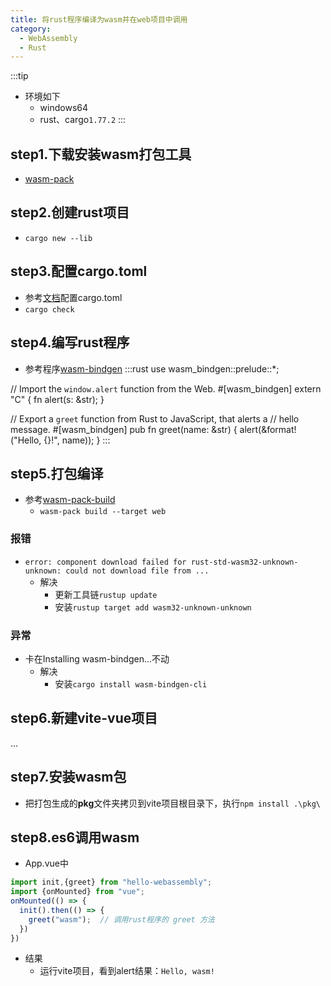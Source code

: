 ```yaml
---
title: 将rust程序编译为wasm并在web项目中调用
category:
  - WebAssembly
  - Rust
---
```


:::tip
- 环境如下
  - windows64
  - rust、cargo`1.77.2`
:::

## step1.下载安装wasm打包工具
- [wasm-pack](https://rustwasm.github.io/wasm-pack/installer/)
## step2.创建rust项目
- `cargo new --lib`
## step3.配置cargo.toml
- 参考[文档](https://rustwasm.github.io/wasm-pack/book/tutorials/npm-browser-packages/template-deep-dive/cargo-toml.html)配置cargo.toml
- `cargo check`
## step4.编写rust程序
- 参考程序[wasm-bindgen](https://github.com/rustwasm/wasm-bindgen#example)
:::rust
use wasm_bindgen::prelude::*;

// Import the `window.alert` function from the Web.
#[wasm_bindgen]
extern "C" {
fn alert(s: &str);
}

// Export a `greet` function from Rust to JavaScript, that alerts a
// hello message.
#[wasm_bindgen]
pub fn greet(name: &str) {
alert(&format!("Hello, {}!", name));
}
:::
## step5.打包编译
- 参考[wasm-pack-build](https://rustwasm.github.io/docs/wasm-pack/commands/build.html#wasm-pack-build)
  - `wasm-pack build --target web`
### 报错
- `error: component download failed for rust-std-wasm32-unknown-unknown: could not download file from ...`
  - 解决
    - 更新工具链`rustup update`
    - 安装`rustup target add wasm32-unknown-unknown`
### 异常
- 卡在Installing wasm-bindgen...不动
  - 解决
    - 安装`cargo install wasm-bindgen-cli`
## step6.新建vite-vue项目
...
## step7.安装wasm包
- 把打包生成的**pkg**文件夹拷贝到vite项目根目录下，执行`npm install .\pkg\`
## step8.es6调用wasm
- App.vue中
```js
import init,{greet} from "hello-webassembly";
import {onMounted} from "vue";
onMounted(() => {
  init().then(() => {
    greet("wasm");	// 调用rust程序的 greet 方法
  })
})
```
- 结果
  - 运行vite项目，看到alert结果：`Hello, wasm!`